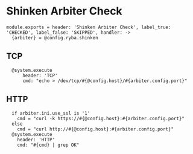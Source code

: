 
# Shinken Arbiter Check

    module.exports = header: 'Shinken Arbiter Check', label_true: 'CHECKED', label_false: 'SKIPPED', handler: ->
      {arbiter} = @config.ryba.shinken

## TCP

      @system.execute
          header: 'TCP'
          cmd: "echo > /dev/tcp/#{@config.host}/#{arbiter.config.port}"

## HTTP

      if arbiter.ini.use_ssl is '1'
        cmd = "curl -k https://#{@config.host}:#{arbiter.config.port}"
      else
        cmd = "curl http://#{@config.host}:#{arbiter.config.port}"
      @system.execute
        header: 'HTTP'
        cmd: "#{cmd} | grep OK"
